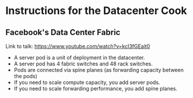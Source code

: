 # Instructions for the Datacenter Cook

## Facebook's Data Center Fabric
Link to talk: https://www.youtube.com/watch?v=kcI3fGEait0

* A server pod is a unit of deployment in the datacenter.
* A server pod has 4 fabric switches and 48 rack switches.
* Pods are connected via spine planes (as forwarding capacity between the pods)
* If you need to scale compute capacity, you add server pods.
* If you need to scale forwarding performance, you add spine planes.
